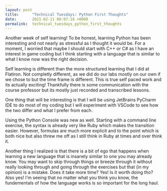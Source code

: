 ```yaml
---
layout: post
title:      "Technical Tuesdays: Python First Thoughts"
date:       2021-02-11 00:07:18 +0000
permalink:  technical_tuesdays_python_first_thoughts
---
```



Another week of self learning! To be honest, learning Python has been interesting and not nearly as stressful as I thought it would be. For a moment, I worried that maybe I should start with C++ or C# as I have an interest in game coding but I think starting with a language that is similar to what I know now was the right decision. 

Self learning is different than the more structured learning that I did at Flatiron. Not completly different, as we did do our labs mostly on our own if we chose to but the time frame is different. This is true self paced work and its actually exciting! Thankfully there is some communication with the course professor but its mostly just recorded and transcribed lessons. 

One thing that will be interesting is that I will be using JetBrains PyCharm IDE to do most of my coding but I will experiment with VSCode to see how the two differ and what I prefer from each. 

Using the Python Console was new as well. Starting with a command line exercise, the syntax is already very like Ruby which makes the transition easier.  However, formulas are much more explicit and to the point which is both nice but also threw me off as I still think in Ruby at times and over think it.

Another thing I realized is that there is a bit of ego that happens when learning a new language that is insanely similar to one you may already know. You may want to skip through things or breeze through it without really looking through and going through the exercises but that (in my opinion) is a mistake. Does it take more time? Yes! Is it worth doing tho? Also yes! I'm seeing that no matter what you think you know, the fundementals of how the language works is so important for the long haul.

